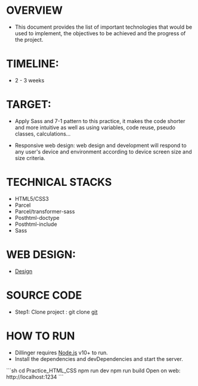 <h1>OVERVIEW</h1> 
<ul><li>This document provides the list of important technologies that would be used to implement, the objectives to be achieved and the progress of the project.</li></ul>
<h1>TIMELINE:</h1>
<ul><li>2 - 3 weeks</li></ul>
<h1>TARGET:</h1>
<ul><li>Apply Sass and 7-1 pattern to this practice, it makes the code shorter and more intuitive as well as using variables, code reuse, pseudo classes, calculations...</li></ul>
<ul><li>Responsive web design: web design and development will respond to any user's device and environment according to device screen size and size criteria.</li></ul>
<h1>TECHNICAL STACKS</h1>
<ul>
  <li>HTML5/CSS3</li>
  <li>Parcel</li>
  <li>Parcel/transformer-sass</li>
  <li>Posthtml-doctype</li>
  <li>Posthtml-include</li>
  <li>Sass</li>
</ul>
<h1>WEB DESIGN:</h1>
<ul><li><a href="https://www.figma.com/design/6yZQf1Iusa3NKDe47dTQim/DESIGN-D-P-L?node-id=0-1&p=f&m=dev">Design</a></li></ul>
<h1>SOURCE CODE</h1>
<ul><li>Step1: Clone project : git clone <a href="https://github.com/NguyenHaiDang45/HTML-CSS-Practice.git">git</a></li></ul>
<h1>HOW TO RUN</h1>
<ul>
  <li>Dillinger requires <a href="https://nodejs.org/en">Node.js</a> v10+ to run.</li>
  <li>Install the dependencies and devDependencies and start the server.</li>
</ul>
```sh
 cd Practice_HTML_CSS
 npm run dev
 npm run build
 Open on web: http://localhost:1234
 ```

